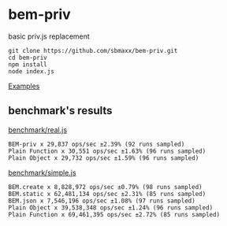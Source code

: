 bem-priv
========
basic priv.js replacement

```
git clone https://github.com/sbmaxx/bem-priv.git
cd bem-priv
npm install
node index.js
```

[Examples](index.js)


## benchmark's results

[benchmark/real.js](benchmark/real.js)
```
BEM-priv x 29,837 ops/sec ±2.39% (92 runs sampled)
Plain Function x 30,551 ops/sec ±1.63% (96 runs sampled)
Plain Object x 29,732 ops/sec ±1.59% (96 runs sampled)
```
[benchmark/simple.js](benchmark/simple.js)
```
BEM.create x 8,828,972 ops/sec ±0.79% (98 runs sampled)
BEM.static x 62,481,134 ops/sec ±2.31% (85 runs sampled)
BEM.json x 7,546,196 ops/sec ±1.08% (97 runs sampled)
Plain Object x 39,538,348 ops/sec ±1.24% (96 runs sampled)
Plain Function x 69,461,395 ops/sec ±2.72% (85 runs sampled)
```
